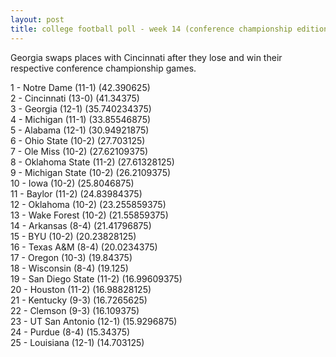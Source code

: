 ```yaml
---
layout: post
title: college football poll - week 14 (conference championship edition)
---
```


Georgia swaps places with Cincinnati after they lose and win their respective
conference championship games.

1 - Notre Dame (11-1) (42.390625)  
2 - Cincinnati (13-0) (41.34375)  
3 - Georgia (12-1) (35.740234375)  
4 - Michigan (11-1) (33.85546875)  
5 - Alabama (12-1) (30.94921875)  
6 - Ohio State (10-2) (27.703125)  
7 - Ole Miss (10-2) (27.62109375)  
8 - Oklahoma State (11-2) (27.61328125)  
9 - Michigan State (10-2) (26.2109375)  
10 - Iowa (10-2) (25.8046875)  
11 - Baylor (11-2) (24.83984375)  
12 - Oklahoma (10-2) (23.255859375)  
13 - Wake Forest (10-2) (21.55859375)  
14 - Arkansas (8-4) (21.41796875)  
15 - BYU (10-2) (20.23828125)  
16 - Texas A&M (8-4) (20.0234375)  
17 - Oregon (10-3) (19.84375)  
18 - Wisconsin (8-4) (19.125)  
19 - San Diego State (11-2) (16.99609375)  
20 - Houston (11-2) (16.98828125)  
21 - Kentucky (9-3) (16.7265625)  
22 - Clemson (9-3) (16.109375)  
23 - UT San Antonio (12-1) (15.9296875)  
24 - Purdue (8-4) (15.34375)  
25 - Louisiana (12-1) (14.703125)  
